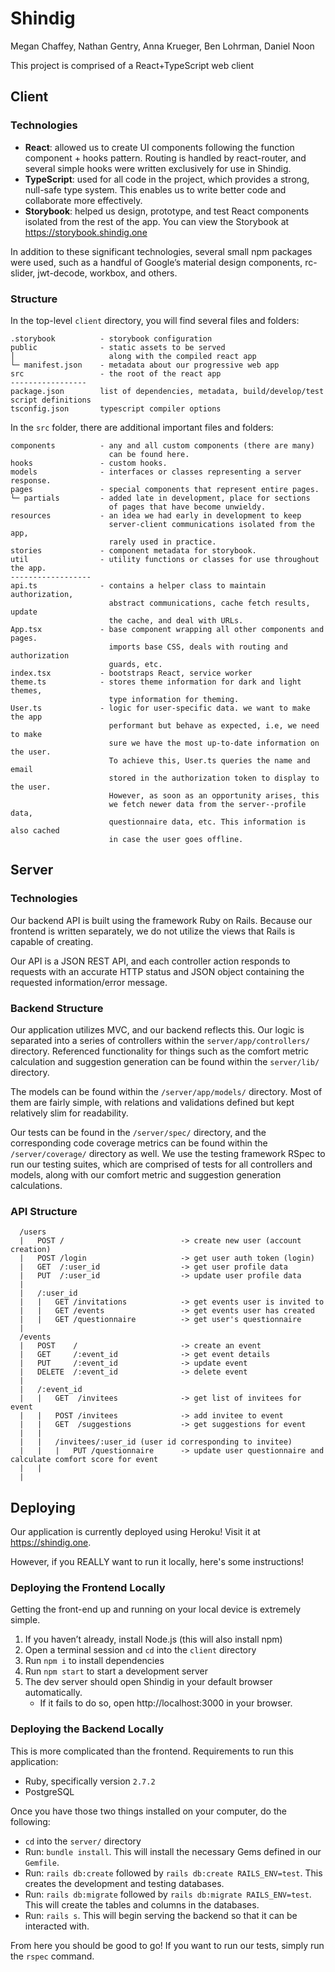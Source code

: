 # Shindig



Megan Chaffey, Nathan Gentry, Anna Krueger, Ben Lohrman, Daniel Noon

This project is comprised of a React+TypeScript web client 

## Client

### Technologies

* **React**: allowed us to create UI components following the function component + hooks pattern. Routing is handled by react-router, and several simple hooks were written exclusively for use in Shindig.
* **TypeScript**: used for all code in the project, which provides a strong, null-safe type system. This enables us to write better code and collaborate more effectively. 
* **Storybook**: helped us design, prototype, and test React components isolated from the rest of the app. You can view the Storybook at https://storybook.shindig.one

In addition to these significant technologies, several small npm packages were used, such as a handful of Google’s material design components, rc-slider, jwt-decode, workbox, and others.

### Structure

In the top-level `client` directory, you will find several files and folders:

```
.storybook	 		- storybook configuration
public				- static assets to be served
│					  along with the compiled react app
└─ manifest.json	- metadata about our progressive web app
src					- the root of the react app
-----------------
package.json		list of dependencies, metadata, build/develop/test script definitions
tsconfig.json		typescript compiler options
```

In the `src` folder, there are additional important files and folders:

```
components			- any and all custom components (there are many)
					  can be found here.
hooks				- custom hooks.
models				- interfaces or classes representing a server response.
pages				- special components that represent entire pages.
└─ partials			- added late in development, place for sections
					  of pages that have become unwieldy.
resources			- an idea we had early in development to keep
					  server-client communications isolated from the app,
					  rarely used in practice.
stories				- component metadata for storybook.
util				- utility functions or classes for use throughout the app.
------------------
api.ts				- contains a helper class to maintain authorization,
					  abstract communications, cache fetch results, update
					  the cache, and deal with URLs.
App.tsx				- base component wrapping all other components and pages.
					  imports base CSS, deals with routing and authorization
					  guards, etc.
index.tsx			- bootstraps React, service worker
theme.ts			- stores theme information for dark and light themes,
					  type information for theming.
User.ts				- logic for user-specific data. we want to make the app
					  performant but behave as expected, i.e, we need to make
					  sure we have the most up-to-date information on the user.
					  To achieve this, User.ts queries the name and email
                      stored in the authorization token to display to the user.
                      However, as soon as an opportunity arises, this
                      we fetch newer data from the server--profile data,
                      questionnaire data, etc. This information is also cached
                      in case the user goes offline.
```



## Server

### Technologies

Our backend API is built using the framework Ruby on Rails. Because our frontend is written separately, we do not utilize the views that Rails is capable of creating.

Our API is a JSON REST API, and each controller action responds to requests with an accurate HTTP status and JSON object containing the requested information/error message.

### Backend Structure

Our application utilizes MVC, and our backend reflects this. Our logic is separated into a series of controllers within the `server/app/controllers/` directory. Referenced functionality for things such as the comfort metric calculation and suggestion generation can be found within the `server/lib/` directory.

The models can be found within the `/server/app/models/` directory. Most of them are fairly simple, with relations and validations defined but kept relatively slim for readability.

Our tests can be found in the `/server/spec/` directory, and the corresponding code coverage metrics can be found within the `/server/coverage/` directory as well. We use the testing framework RSpec to run our testing suites, which are comprised of tests for all controllers and models, along with our comfort metric and suggestion generation calculations.

### API Structure

```
  /users
  |   POST /                          -> create new user (account creation)
  |   POST /login                     -> get user auth token (login)
  |   GET  /:user_id                  -> get user profile data
  |   PUT  /:user_id                  -> update user profile data
  |   
  |   /:user_id
  |   |   GET /invitations            -> get events user is invited to
  |   |   GET /events                 -> get events user has created
  |   |   GET /questionnaire          -> get user's questionnaire
  |
  /events
  |   POST    /                       -> create an event
  |   GET     /:event_id              -> get event details
  |   PUT     /:event_id              -> update event
  |   DELETE  /:event_id              -> delete event
  |
  |   /:event_id
  |   |   GET  /invitees              -> get list of invitees for event
  |   |   POST /invitees              -> add invitee to event
  |   |   GET  /suggestions           -> get suggestions for event
  |   |   
  |   |   /invitees/:user_id (user id corresponding to invitee)
  |   |   |   PUT /questionnaire      -> update user questionnaire and calculate comfort score for event
  |   |
  |
```

## Deploying

Our application is currently deployed using Heroku! Visit it at https://shindig.one.

However, if you REALLY want to run it locally, here's some instructions!

### Deploying the Frontend Locally

Getting the front-end up and running on your local device is extremely simple.

1. If you haven’t already, install Node.js (this will also install npm)
2. Open a terminal session and `cd` into the `client` directory
3. Run `npm i` to install dependencies
4. Run `npm start` to start a development server
5. The dev server should open Shindig in your default browser automatically.
   * If it fails to do so, open http://localhost:3000 in your browser.

### Deploying the Backend Locally

This is more complicated than the frontend. Requirements to run this application:

* Ruby, specifically version `2.7.2`
* PostgreSQL

Once you have those two things installed on your computer, do the following:

* `cd` into the `server/` directory
* Run: `bundle install`. This will install the necessary Gems defined in our `Gemfile`.
* Run: `rails db:create` followed by `rails db:create RAILS_ENV=test`. This creates the development and testing databases.
* Run: `rails db:migrate` followed by `rails db:migrate RAILS_ENV=test`. This will create the tables and columns in the databases.
* Run: `rails s`. This will begin serving the backend so that it can be interacted with.

From here you should be good to go! If you want to run our tests, simply run the `rspec` command.